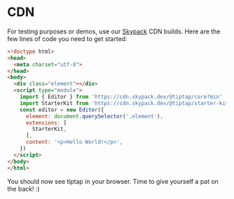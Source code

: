 # CDN
For testing purposes or demos, use our [Skypack](https://www.skypack.dev/) CDN builds. Here are the few lines of code you need to get started:

```html
<!doctype html>
<head>
  <meta charset="utf-8">
</head>
<body>
  <div class="element"></div>
  <script type="module">
    import { Editor } from 'https://cdn.skypack.dev/@tiptap/core?min'
    import StarterKit from 'https://cdn.skypack.dev/@tiptap/starter-kit?min'
    const editor = new Editor({
      element: document.querySelector('.element'),
      extensions: [
        StarterKit,
      ],
      content: '<p>Hello World!</p>',
    })
  </script>
</body>
</html>
```

You should now see tiptap in your browser. Time to give yourself a pat on the back! :)
